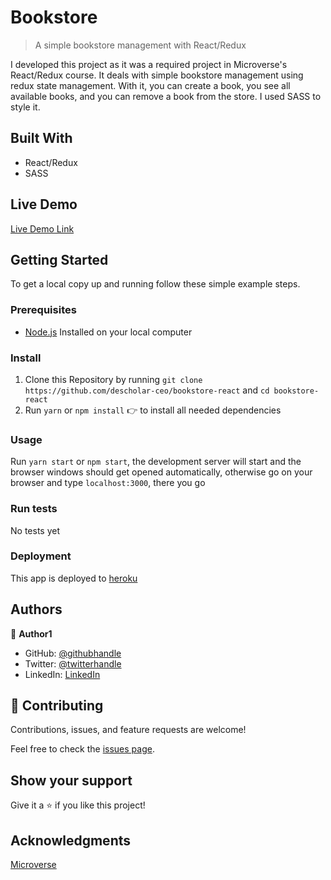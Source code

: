 # Bookstore

> A simple bookstore management with React/Redux



I developed this project as it was a required project in Microverse's React/Redux course. It deals with simple bookstore management using redux state management. With it, you can create a book, you see all available books, and you can remove a  book from the store. I used SASS to style it.

## Built With

- React/Redux
- SASS

## Live Demo

[Live Demo Link](https://descholar-bookstore-react.herokuapp.com/)


## Getting Started


To get a local copy up and running follow these simple example steps.

### Prerequisites
- [Node.js](https://nodejs.org/en/) Installed on your local computer

### Install
1. Clone this Repository by running `git clone https://github.com/descholar-ceo/bookstore-react` and `cd bookstore-react`
2. Run `yarn` or `npm install` :point_right: to install all needed dependencies
### Usage
Run `yarn start` or `npm start`, the development server will start and the browser windows should get opened automatically, otherwise go on your browser and type `localhost:3000`, there you go
### Run tests
No tests yet
### Deployment
This app is deployed to [heroku](https://descholar-bookstore-react.herokuapp.com/)


## Authors

👤 **Author1**

- GitHub: [@githubhandle](https://github.com/githubhandle)
- Twitter: [@twitterhandle](https://twitter.com/twitterhandle)
- LinkedIn: [LinkedIn](https://linkedin.com/linkedinhandle)

## 🤝 Contributing

Contributions, issues, and feature requests are welcome!

Feel free to check the [issues page](https://github.com/descholar-ceo/bookstore-react/issues).

## Show your support

Give it a :star: if you like this project!

## Acknowledgments

[Microverse](https://www.microverse.org/)
